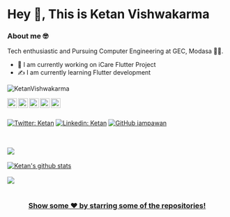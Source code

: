 # Hey 👋, This is Ketan Vishwakarma
### About me 🤓
Tech enthusiastic and Pursuing Computer Engineering at GEC, Modasa 👨‍🎓. 

- 💼 I am currently working on iCare Flutter Project
- ✍️ I am currently learning Flutter development


<p align="left"> <img src="https://komarev.com/ghpvc/?username=ketanvishwakarma&label=Views&color=blue&style=plastic" alt="KetanVishwakarma" /> </p>

<a href="https://twitter.com/kdevigner">
  <img align="left" alt="Ketan's Twitter" width="22px" src="https://cdn.jsdelivr.net/npm/simple-icons@v3/icons/twitter.svg" />
</a>
<a href="https://linkedin.com/in/kdevigner">
  <img align="left" alt="Ketan's Linkdein" width="22px" src="https://cdn.jsdelivr.net/npm/simple-icons@v3/icons/linkedin.svg" />
</a>
<a href="https://github.com/ketanvishwakarma">
  <img align="left" alt="Ketan's Github" width="22px" src="https://cdn.jsdelivr.net/npm/simple-icons@v3/icons/github.svg" />
</a>
<a href="https://t.me/ketanvishwakarma">
  <img align="left" alt="Ketan's Telegram" width="22px" src="https://cdn.jsdelivr.net/npm/simple-icons@v3/icons/telegram.svg" />
</a>
<a href="https://instagram.com/kdevigner/">
  <img align="left" alt="Ketan's Instagram" width="22px" src="https://cdn.jsdelivr.net/npm/simple-icons@v3/icons/instagram.svg" />
</a>

<br/>
<br/>


[![Twitter: Ketan](https://img.shields.io/twitter/follow/Ketan?style=social)](https://twitter.com/kdevigner) 
[![Linkedin: Ketan](https://img.shields.io/badge/-Ketan-blue?style=flat-square&logo=Linkedin&logoColor=white&link=https://www.linkedin.com/in/kdevigner/)](https://www.linkedin.com/in/kdevigner/)
[![GitHub iampawan](https://img.shields.io/github/followers/ketanvishwakarma?label=follow&style=social)](https://github.com/ketanvishwakarma)


<br/>
<br/>
<a href="https://github.com/ketanvishwakarma">
  <img align="center" src="https://github-readme-stats.vercel.app/api/top-langs/?username=ketanvishwakarma&theme=light&hide_langs_below=1" />
</a>

<br/>
<br/>
<a href="https://github.com/ketanvishwakarma">
 <img align="center" src="https://github-readme-stats.vercel.app/api?username=ketanvishwakarma&show_icons=true&theme=light&line_height=27" alt="Ketan's github stats"/>

<br/>
<br/>
<a href="https://github.com/ketanvishwakaram/icare_app">
  <img align="center" src="https://github-readme-stats.vercel.app/api/pin/?username=ketanvishwakarma&repo=icare_app&theme=light" />

<br/>
<br/>
<div align="center">

### Show some ❤️ by starring some of the repositories!

</div>
